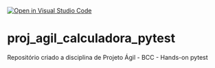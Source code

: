 [![Open in Visual Studio Code](https://classroom.github.com/assets/open-in-vscode-c66648af7eb3fe8bc4f294546bfd86ef473780cde1dea487d3c4ff354943c9ae.svg)](https://classroom.github.com/online_ide?assignment_repo_id=8277892&assignment_repo_type=AssignmentRepo)
# proj_agil_calculadora_pytest
Repositório criado a disciplina de Projeto Ágil - BCC - Hands-on pytest
